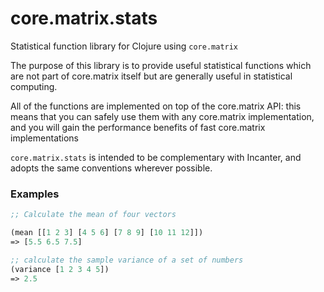 core.matrix.stats
=================

Statistical function library for Clojure using `core.matrix`

The purpose of this library is to provide useful statistical functions 
which are not part of core.matrix itself but are generally useful in statistical computing.

All of the functions are implemented on top of the core.matrix API: this means that you 
can safely use them with any core.matrix implementation, and you will gain the performance 
benefits of fast core.matrix implementations

`core.matrix.stats` is intended to be complementary with Incanter, and adopts the same 
conventions wherever possible.

### Examples

```clojure
;; Calculate the mean of four vectors

(mean [[1 2 3] [4 5 6] [7 8 9] [10 11 12]])
=> [5.5 6.5 7.5]

;; calculate the sample variance of a set of numbers
(variance [1 2 3 4 5])
=> 2.5
```
